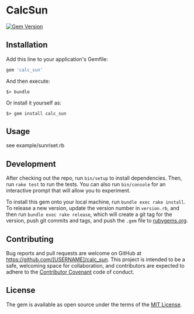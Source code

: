 # CalcSun

[![Gem Version](https://badge.fury.io/rb/calc_sun.svg)](https://badge.fury.io/rb/calc_sun)

## Installation

Add this line to your application's Gemfile:

```ruby
gem 'calc_sun'
```

And then execute:

    $> bundle

Or install it yourself as:

    $> gem install calc_sun

## Usage

see example/sunriset.rb

## Development

After checking out the repo, run `bin/setup` to install dependencies.
Then, run `rake test` to run the tests. You can also run `bin/console` for an interactive prompt that will allow you to experiment.

To install this gem onto your local machine, run `bundle exec rake install`.
To release a new version, update the version number in `version.rb`, and then run `bundle exec rake release`,
which will create a git tag for the version, push git commits and tags, and push the `.gem` file to [rubygems.org](https://rubygems.org).

## Contributing

Bug reports and pull requests are welcome on GitHub at https://github.com/[USERNAME]/calc_sun.
This project is intended to be a safe, welcoming space for collaboration, and contributors are expected to adhere to the
[Contributor Covenant](http://contributor-covenant.org) code of conduct.


## License

The gem is available as open source under the terms of the [MIT License](http://opensource.org/licenses/MIT).

